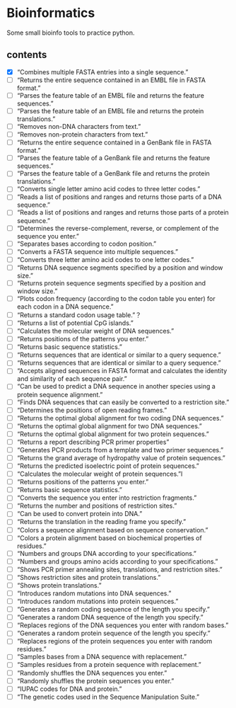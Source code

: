 # Bioinformatics
Some small bioinfo tools to practice python.

## contents
- [x] “Combines multiple FASTA entries into a single sequence.”
- [ ] “Returns the entire sequence contained in an EMBL file in FASTA format.”
- [ ] “Parses the feature table of an EMBL file and returns the feature sequences.”
- [ ] “Parses the feature table of an EMBL file and returns the protein translations.”
- [ ] “Removes non-DNA characters from text.”
- [ ] “Removes non-protein characters from text.”
- [ ] “Returns the entire sequence contained in a GenBank file in FASTA format.”
- [ ] “Parses the feature table of a GenBank file and returns the feature sequences.”
- [ ] “Parses the feature table of a GenBank file and returns the protein translations.”
- [ ] “Converts single letter amino acid codes to three letter codes.”
- [ ] “Reads a list of positions and ranges and returns those parts of a DNA sequence.”
- [ ] “Reads a list of positions and ranges and returns those parts of a protein sequence.”
- [ ] “Determines the reverse-complement, reverse, or complement of the sequence you enter.”
- [ ] “Separates bases according to codon position.”
- [ ] “Converts a FASTA sequence into multiple sequences.”
- [ ] “Converts three letter amino acid codes to one letter codes.”
- [ ] “Returns DNA sequence segments specified by a position and window size.”
- [ ] “Returns protein sequence segments specified by a position and window size.”
- [ ] “Plots codon frequency (according to the codon table you enter) for each codon in a DNA sequence.”
- [ ] “Returns a standard codon usage table.”？
- [ ] “Returns a list of potential CpG islands.”
- [ ] “Calculates the molecular weight of DNA sequences.”
- [ ] “Returns positions of the patterns you enter.”
- [ ] “Returns basic sequence statistics.”
- [ ] “Returns sequences that are identical or similar to a query sequence.”
- [ ] “Returns sequences that are identical or similar to a query sequence.”
- [ ] “Accepts aligned sequences in FASTA format and calculates the identity and similarity of each sequence pair.”
- [ ] “Can be used to predict a DNA sequence in another species using a protein sequence alignment.”
- [ ] “Finds DNA sequences that can easily be converted to a restriction site.”
- [ ] “Determines the positions of open reading frames.”
- [ ] “Returns the optimal global alignment for two coding DNA sequences.”
- [ ] “Returns the optimal global alignment for two DNA sequences.”
- [ ] “Returns the optimal global alignment for two protein sequences.”
- [ ] “Returns a report describing PCR primer properties”
- [ ] “Generates PCR products from a template and two primer sequences.”
- [ ] “Returns the grand average of hydropathy value of protein sequences.”
- [ ] “Returns the predicted isoelectric point of protein sequences.”
- [ ] “Calculates the molecular weight of protein sequences.”l
- [ ] “Returns positions of the patterns you enter.”
- [ ] “Returns basic sequence statistics.”
- [ ] “Converts the sequence you enter into restriction fragments.”
- [ ] “Returns the number and positions of restriction sites.”
- [ ] “Can be used to convert protein into DNA.”
- [ ] “Returns the translation in the reading frame you specify.”
- [ ] “Colors a sequence alignment based on sequence conservation.”
- [ ] “Colors a protein alignment based on biochemical properties of residues.”
- [ ] “Numbers and groups DNA according to your specifications.”
- [ ] “Numbers and groups amino acids according to your specifications.”
- [ ] “Shows PCR primer annealing sites, translations, and restriction sites.”
- [ ] “Shows restriction sites and protein translations.”
- [ ] “Shows protein translations.”
- [ ] “Introduces random mutations into DNA sequences.”
- [ ] “Introduces random mutations into protein sequences.”
- [ ] “Generates a random coding sequence of the length you specify.”
- [ ] “Generates a random DNA sequence of the length you specify.”
- [ ] “Replaces regions of the DNA sequences you enter with random bases.”
- [ ] “Generates a random protein sequence of the length you specify.”
- [ ] “Replaces regions of the protein sequences you enter with random residues.”
- [ ] “Samples bases from a DNA sequence with replacement.”
- [ ] “Samples residues from a protein sequence with replacement.”
- [ ] “Randomly shuffles the DNA sequences you enter.”
- [ ] “Randomly shuffles the protein sequences you enter.”
- [ ] “IUPAC codes for DNA and protein.”
- [ ] “The genetic codes used in the Sequence Manipulation Suite.”
